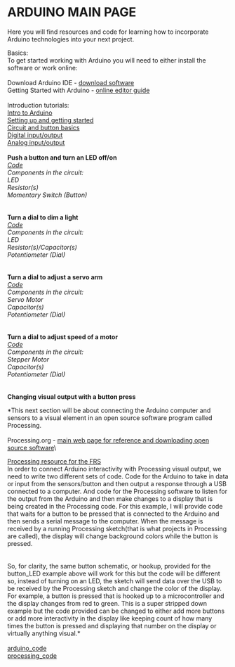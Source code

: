 # ARDUINO MAIN PAGE

Here you will find resources and code for learning how to incorporate Arduino technologies into your next project.

Basics:\
To get started working with Arduino you will need to either install the software or work online:\
\
Download Arduino IDE - [download software](https://www.arduino.cc/en/main/software)\
Getting Started with Arduino - [online editor guide](https://create.arduino.cc)\
\
Introduction tutorials:\
[Intro to Arduino](./Resources/intro_arduino.pdf)\
[Setting up and getting started](./Resources/arduino_setting_up.pdf)\
[Circuit and button basics](./Resources/arduino_buttons_circuit_basics.pdf)\
[Digital input/output](./Resources/arduino_creating_states.pdf)\
[Analog input/output](./Resources/arduino_analog_read.pdf)
\
\
**Push a button and turn an LED off/on**\
*[Code](Code/arduino_analog_input_output.md)\
Components in the circuit:\
LED\
Resistor(s)\
Momentary Switch (Button)*\
\
\
**Turn a dial to dim a light**\
*[Code](Code/arduino_digital_input_output.md)\
Components in the circuit:\
LED\
Resistor(s)/Capacitor(s)\
Potentiometer (Dial)*\
\
\
**Turn a dial to adjust a servo arm**\
*[Code](Code/arduino_dial_servo.md)\
Components in the circuit:\
Servo Motor\
Capacitor(s)\
Potentiometer (Dial)*\
\
\
**Turn a dial to adjust speed of a motor**\
*[Code](Code/arduino_dial_motor_speed.md)\
Components in the circuit:\
Stepper Motor\
Capacitor(s)\
Potentiometer (Dial)*\
\
\
**Changing visual output with a button press**

*This next section will be about connecting the Arduino computer and sensors to a visual element in an open source software program called Processing.\
\
Processing.org - [main web page for reference and downloading open source software](http://processing.org)\

[Processing resource for the FRS](./PROCESSING/)
\
In order to connect Arduino interactivity with Processing visual output, we need to write two different sets of code. Code for the Arduino to take in data or input from the sensors/button and then output a response through a USB connected to a computer. And code for the Processing software to listen for the output from the Arduino and then make changes to a display that is being created in the Processing code. For this example, I will provide code that waits for a button to be pressed that is connected to the Arduino and then sends a serial message to the computer. When the message is received by a running Processing sketch(that is what projects in Processing are called), the display will change background colors while the button is pressed.\
\
\
So, for clarity, the same button schematic, or hookup, provided for the button_LED example above will work for this but the code will be different so, instead of turning on an LED, the sketch will send data over the USB to be received by the Processing sketch and change the color of the display. For example, a button is pressed that is hooked up to a microcontroller and the display changes from red to green. This is a super stripped down example but the code provided can be changed to either add more buttons or add more interactivity in the display like keeping count of how many times the button is pressed and displaying that number on the display or virtually anything visual.*
\
\
[arduino_code](Code/arduino_usb_processing.md)\
[processing_code](Code/processing_serial_input.md)

